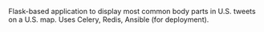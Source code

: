 Flask-based application to display most common body parts in U.S. tweets
on a U.S. map.  Uses Celery, Redis, Ansible (for deployment).
